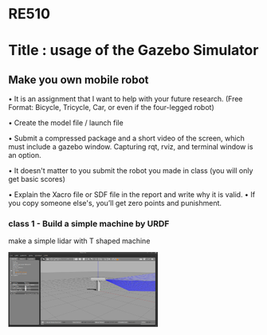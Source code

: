 # RE510

# Title : usage of the Gazebo Simulator

## Make you own mobile robot

• It is an assignment that I want to help with your future research.
(Free Format: Bicycle, Tricycle, Car, or even if the four-legged robot)

• Create the model file / launch file

• Submit a compressed package and a short video of the screen, which must include a
gazebo window. Capturing rqt, rviz, and terminal window is an option.

• It doesn't matter to you submit the robot you made in class (you will only get basic scores)

• Explain the Xacro file or SDF file in the report and write why it is valid.
• If you copy someone else's, you’ll get zero points and punishment.

### class 1 - Build a simple machine by URDF

make a simple lidar with T shaped machine

<img src="./img1.png" width="300px" height="150px" title="Gazebo"></img>